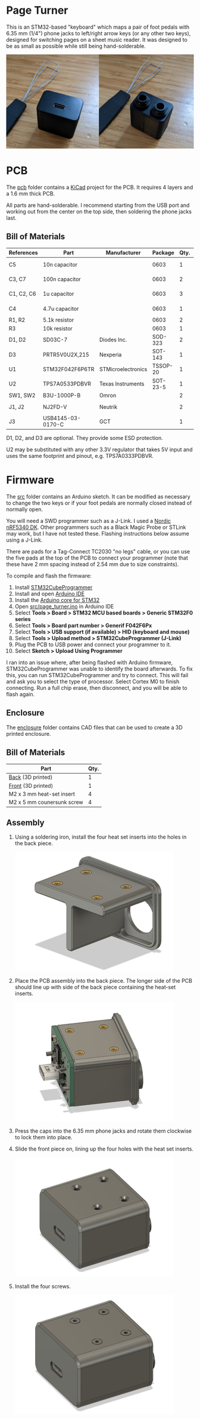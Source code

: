 # Page Turner

This is an STM32-based "keyboard" which maps a pair of foot pedals with 6.35 mm (1/4") phone jacks to left/right arrow keys (or any other two keys), designed for switching pages on a sheet music reader. It was designed to be as small as possible while still being hand-solderable.

![Photograph of front and back sides; keycap puller for scale](enclosure/images/photo.png)

# PCB

The [pcb](./pcb) folder contains a [KiCad](https://www.kicad.org/) project for the PCB. It requires 4 layers and a 1.6 mm thick PCB.

All parts are hand-solderable. I recommend starting from the USB port and working out from the center on the top side, then soldering the phone jacks last.

## Bill of Materials

| References | Part              | Manufacturer       | Package  | Qty. | Description           |
| ---------- | ----------------- | ------------------ | -------- | ---- | --------------------- |
| C5         | 10n capacitor     |                    | 0603     | 1    | SMT Ceramic capacitor |
| C3, C7     | 100n capacitor    |                    | 0603     | 2    | SMT Ceramic capacitor |
| C1, C2, C6 | 1u capacitor      |                    | 0603     | 3    | SMT Ceramic capacitor |
| C4         | 4.7u capacitor    |                    | 0603     | 1    | SMT Ceramic capacitor |
| R1, R2     | 5.1k resistor     |                    | 0603     | 2    | SMT resistor          |
| R3         | 10k resistor      |                    | 0603     | 1    | SMT resistor          |
| D1, D2     | SD03C-7           | Diodes Inc.        | SOD-323  | 2    | TVS diode             |
| D3         | PRTR5V0U2X,215    | Nexperia           | SOT-143  | 1    | TVS diode             |
| U1         | STM32F042F6P6TR   | STMicroelectronics | TSSOP-20 | 1    | ARM microcontroller   |
| U2         | TPS7A0533PDBVR    | Texas Instruments  | SOT-23-5 | 1    | 3.3V regulator        |
| SW1, SW2   | B3U-1000P-B       | Omron              |          | 2    | Tactile switch        |
| J1, J2     | NJ2FD-V           | Neutrik            |          | 2    | 6.35 mm phone jack    |
| J3         | USB4145-03-0170-C | GCT                |          | 1    | USB-C connector       |

D1, D2, and D3 are optional. They provide some ESD protection.

U2 may be substituted with any other 3.3V regulator that takes 5V input and uses the same footprint and pinout, e.g. TPS7A0333PDBVR.

# Firmware

The [src](./src) folder contains an Arduino sketch. It can be modified as necessary to change the two keys or if your foot pedals are normally closed instead of normally open.

You will need a SWD programmer such as a J-Link. I used a [Nordic nRF5340 DK](https://www.nordicsemi.com/Products/Development-hardware/nRF5340-DK). Other programmers such as a Black Magic Probe or STLink may work, but I have not tested these. Flashing instructions below assume using a J-Link.

There are pads for a Tag-Connect TC2030 "no legs" cable, or you can use the five pads at the top of the PCB to connect your programmer (note that these have 2 mm spacing instead of 2.54 mm due to size constraints).

To compile and flash the firmware:

1. Install [STM32CubeProgrammer](https://www.st.com/en/development-tools/stm32cubeprog.html)
2. Install and open [Arduino IDE](https://www.arduino.cc/en/software)
3. Install the [Arduino core for STM32](https://github.com/stm32duino/Arduino_Core_STM32/wiki/Getting-Started)
4. Open [src/page_turner.ino](./src/page_turner.ino) in Arduino IDE
5. Select **Tools > Board > STM32 MCU based boards > Generic STM32F0 series**
6. Select **Tools > Board part number > Generif F042F6Px**
7. Select **Tools > USB support (if available) > HID (keyboard and mouse)**
8. Select **Tools > Upload method > STM32CubeProgrammer (J-Link)**
9. Plug the PCB to USB power and connect your programmer to it.
10. Select **Sketch > Upload Using Programmer**

I ran into an issue where, after being flashed with Arduino firmware, STM32CubeProgrammer was unable to identify the board afterwards. To fix this, you can run STM32CubeProgrammer and try to connect. This will fail and ask you to select the type of processor. Select Cortex M0 to finish connecting. Run a full chip erase, then disconnect, and you will be able to flash again.

## Enclosure

The [enclosure](./enclosure) folder contains CAD files that can be used to create a 3D printed enclosure.

## Bill of Materials

| Part                                        | Qty. |
| ------------------------------------------- | ---- |
| [Back](./enclosure/Back.3mf) (3D printed)   | 1    |
| [Front](./enclosure/Front.3mf) (3D printed) | 1    |
| M2 x 3 mm heat-set insert                   | 4    |
| M2 x 5 mm counersunk screw                  | 4    |

## Assembly

1. Using a soldering iron, install the four heat set inserts into the holes in the back piece.

   ![Back piece with heat-set inserts](enclosure/images/back_with_inserts.png)

2. Place the PCB assembly into the back piece. The longer side of the PCB should line up with side of the back piece containing the heat-set inserts.

   ![Back piece with PCB](enclosure/images/back_with_pcb.png)

3. Press the caps into the 6.35 mm phone jacks and rotate them clockwise to lock them into place.
4. Slide the front piece on, lining up the four holes with the heat set inserts.

   ![Front and back piece assembly, without screws](enclosure/images/assembly_without_screws.png)

5. Install the four screws.

   ![Finished assembly](enclosure/images/render.png)
